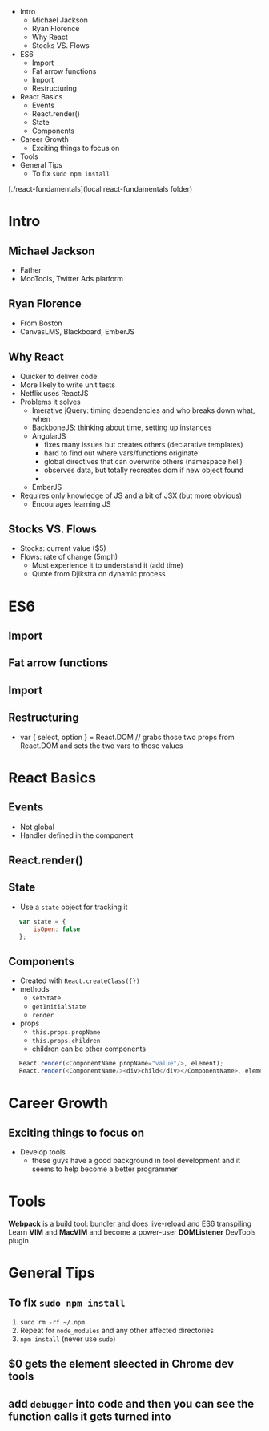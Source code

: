 <!-- MarkdownTOC -->

- Intro
	- Michael Jackson
	- Ryan Florence
	- Why React
	- Stocks VS. Flows
- ES6
	- Import
	- Fat arrow functions
	- Import
	- Restructuring
- React Basics
	- Events
	- React.render()
	- State
	- Components
- Career Growth
	- Exciting things to focus on
- Tools
- General Tips
	- To fix `sudo npm install`

<!-- /MarkdownTOC -->
[./react-fundamentals](local react-fundamentals folder)

# Intro

## Michael Jackson
 - Father
 - MooTools, Twitter Ads platform

## Ryan Florence
 - From Boston
 - CanvasLMS, Blackboard, EmberJS

## Why React
 - Quicker to deliver code
 - More likely to write unit tests
 - Netflix uses ReactJS
 - Problems it solves
 	- Imerative jQuery: timing dependencies and who breaks down what, when
 	- BackboneJS: thinking about time, setting up instances
 	- AngularJS
 		- fixes many issues but creates others (declarative templates)
 		- hard to find out where vars/functions originate
 		- global directives that can overwrite others (namespace hell)
 		- observes data, but totally recreates dom if new object found
 		- 
 	- EmberJS
 - Requires only knowledge of JS and a bit of JSX (but more obvious)
 	- Encourages learning JS

## Stocks VS. Flows
 - Stocks: current value ($5)
 - Flows: rate of change (5mph)
 	- Must experience it to understand it (add time)
 	- Quote from Djikstra on dynamic process

# ES6

## Import

## Fat arrow functions

## Import

## Restructuring
 - var { select, option } = React.DOM // grabs those two props from React.DOM and sets the two vars to those values

# React Basics

## Events
 - Not global
 - Handler defined in the component

## React.render()

## State
 - Use a `state` object for tracking it
 ```javascript
 	var state = {
 		isOpen: false
 	};
 ```

## Components
 - Created with `React.createClass({})`
 - methods
 	- `setState`
 	- `getInitialState`
 	- `render`
 - props
 	- `this.props.propName`
 	- `this.props.children`
 	- children can be other components
 ```javascript
 	React.render(<ComponentName propName="value"/>, element);
 	React.render(<ComponentName/><div>child</div></ComponentName>, element);
 ```

# Career Growth

## Exciting things to focus on
 - Develop tools
 	- these guys have a good background in tool development and it seems to help become a better programmer

# Tools
**Webpack** is a build tool: bundler and does live-reload and ES6 transpiling
Learn **VIM** and **MacVIM** and become a power-user
**DOMListener** DevTools plugin

# General Tips

## To fix `sudo npm install`
 1. `sudo rm -rf ~/.npm`
 2. Repeat for `node_modules` and any other affected directories
 3. `npm install` (never use `sudo`)
 ## $0 gets the element sleected in Chrome dev tools
 ## add `debugger` into code and then you can see the function calls it gets turned into

